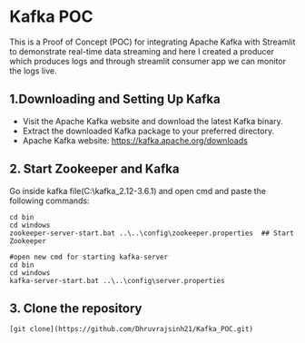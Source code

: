 # Kafka POC

This is a Proof of Concept (POC) for integrating Apache Kafka with Streamlit to demonstrate real-time data streaming and here I created a producer which produces logs and through streamlit consumer app we can monitor the logs live.

## 1.Downloading and Setting Up Kafka

- Visit the Apache Kafka website and download the latest Kafka binary.
- Extract the downloaded Kafka package to your preferred directory.
- Apache Kafka website: https://kafka.apache.org/downloads

## 2. Start Zookeeper and Kafka

Go inside kafka file(C:\kafka_2.12-3.6.1) and open cmd and paste the following commands:
```console
cd bin
cd windows
zookeeper-server-start.bat ..\..\config\zookeeper.properties  ## Start Zookeeper
```
```console
#open new cmd for starting kafka-server
cd bin
cd windows
kafka-server-start.bat ..\..\config\server.properties
```
## 3. Clone the repository

```console
[git clone](https://github.com/Dhruvrajsinh21/Kafka_POC.git)
```
